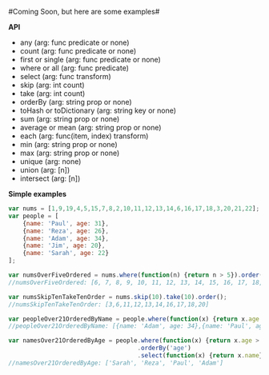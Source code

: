 #Coming Soon, but here are some examples#


**API**

- any (arg: func predicate or none)
- count (arg: func predicate or none)
- first or single (arg: func predicate or none)
- where or all (arg: func predicate)
- select (arg: func transform)
- skip (arg: int count)
- take (arg: int count)
- orderBy (arg: string prop or none)
- toHash or toDictionary (arg: string key or none)
- sum (arg: string prop or none)
- average or mean (arg: string prop or none)
- each (arg: func(item, index) transform)
- min (arg: string prop or none)
- max (arg: string prop or none)
- unique (arg: none)
- union (arg: [n])
- intersect (arg: [n])

**Simple examples**

```javascript
var nums = [1,9,19,4,5,15,7,8,2,10,11,12,13,14,6,16,17,18,3,20,21,22];    
var people = [
    {name: 'Paul', age: 31},
    {name: 'Reza', age: 26},
    {name: 'Adam', age: 34},
    {name: 'Jim', age: 20},
    {name: 'Sarah', age: 22}
];

var numsOverFiveOrdered = nums.where(function(n) {return n > 5}).order(); 
//numsOverFiveOrdered: [6, 7, 8, 9, 10, 11, 12, 13, 14, 15, 16, 17, 18, 19, 20, 21, 22]

var numsSkipTenTakeTenOrder = nums.skip(10).take(10).order();
//numsSkipTenTakeTenOrder: [3,6,11,12,13,14,16,17,18,20]

var peopleOver21OrderedByName = people.where(function(x) {return x.age > 21}).orderBy('name');
//peopleOver21OrderedByName: [{name: 'Adam', age: 34},{name: 'Paul', age: 31},{name: 'Reza', age: 26},{name: 'Sarah', age: 22}];

var namesOver21OrderedByAge = people.where(function(x) {return x.age > 21})
                                    .orderBy('age')
                                    .select(function(x) {return x.name});
//namesOver21OrderedByAge: ['Sarah', 'Reza', 'Paul', 'Adam']